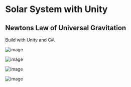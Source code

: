 # Solar System with Unity

## Newtons Law of Universal Gravitation

Build with Unity and C#.

![image](https://user-images.githubusercontent.com/25133150/206269461-ffb5c1fc-d4db-4026-a703-479bf9c232cc.png)

![image](https://user-images.githubusercontent.com/25133150/206452737-3670eb5d-a069-4d89-8efd-b4b3aee7c41f.png)

![image](https://user-images.githubusercontent.com/25133150/206570215-983f4de4-074e-4646-bef4-3da48911582f.png)

![image](https://user-images.githubusercontent.com/25133150/206577090-1572e426-a30e-41af-8806-d851d05ab200.png)
